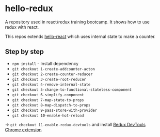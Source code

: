 # hello-redux
A repository used in react/redux training bootcamp. It shows how to use redux with react.

This repos extends [hello-react](https://github.com/codesheepio/hello-react) which uses internal state to make a counter.

## Step by step
* `npm install` - Install dependency
* `git checkout 1-create-addcounter-acton`
* `git checkout 2-create-counter-reducer`
* `git checkout 3-create-root-reducer`
* `git checkout 4-remove-internal-state`
* `git checkout 5-change-to-functional-stateless-component`
* `git checkout 6-simplify-component`
* `git checkout 7-map-state-to-props`
* `git checkout 8-map-dispatch-to-props`
* `git checkout 9-pass-store-with-provider`
* `git checkout 10-enable-hot-reload`

&rarr; `git checkout 11-enable-redux-devtools` and install [Redux DevTools Chrome extension](https://chrome.google.com/webstore/detail/redux-devtools/lmhkpmbekcpmknklioeibfkpmmfibljd)
